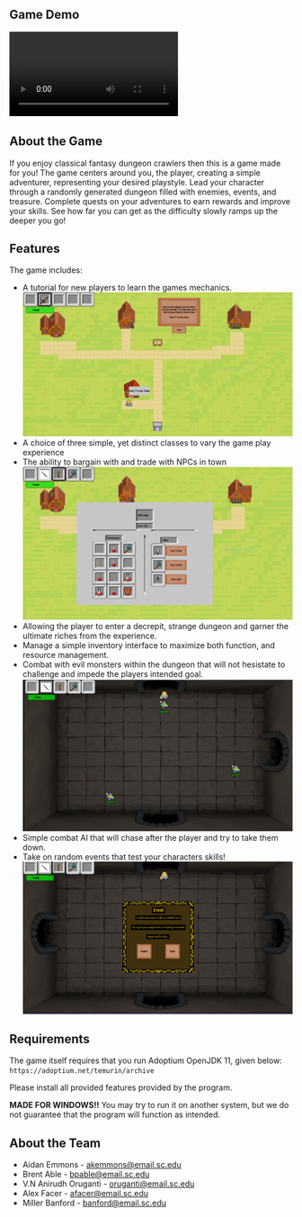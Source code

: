 ## Game Demo 

![placeholder](https://user-images.githubusercontent.com/71472070/164562257-61c4008e-3281-4f53-b491-fe2dbb9f415b.mp4)


## About the Game
If you enjoy classical fantasy dungeon crawlers then this is a game made for you!
The game centers around you, the player, creating a simple adventurer,
representing your desired playstyle. Lead your character through
a randomly generated dungeon filled with enemies, events, and treasure. 
Complete quests on your adventures to earn rewards and improve your skills.
See how far you can get as the difficulty slowly ramps up the deeper you go!

## Features
The game includes:
* A tutorial for new players to learn the games mechanics.
![Tutorial](BladeAndTomes\core\assets\WebsiteImages\TutorialMessage.PNG)
* A choice of three simple, yet distinct classes to vary the game play experience
* The ability to bargain with and trade with NPCs in town
![Buy and Sell](BladeAndTomes\core\assets\WebsiteImages\BuySell.PNG)
* Allowing the player to enter a decrepit, strange dungeon and 
garner the ultimate riches from the experience.
* Manage a simple inventory interface to maximize both function,
and resource management.
* Combat with evil monsters within the dungeon that will not hesistate
to challenge and impede the players intended goal.
![Dungeon Battle](BladeAndTomes\core\assets\WebsiteImages\DungeonBattle.PNG)
* Simple combat AI that will chase after the player and try to take
them down.
* Take on random events that test your characters skills!
  ![Events in Dungeon](BladeAndTomes\core\assets\WebsiteImages\Event.PNG)

## Requirements
The game itself requires that you run Adoptium OpenJDK 11, given below:
```https://adoptium.net/temurin/archive```

Please install all provided features provided by the program.

**MADE FOR WINDOWS!!** You may try to run it on another system,
but we do not guarantee that the program will function as intended.

## About the Team
* Aidan Emmons - akemmons@email.sc.edu
* Brent Able - bpable@email.sc.edu
* V.N Anirudh Oruganti - oruganti@email.sc.edu
* Alex Facer - afacer@email.sc.edu
* Miller Banford - banford@email.sc.edu
